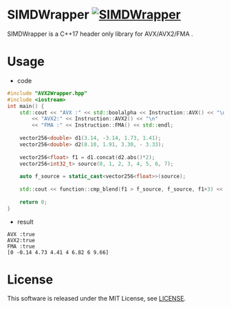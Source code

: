 # SIMDWrapper [![SIMDWrapper](https://circleci.com/gh/akisute514/SIMDWrapper.svg?style=svg)](https://circleci.com/gh/akisute514/SIMDWrapper)
SIMDWrapper is a C++17 header only library for AVX/AVX2/FMA .
# Usage
- code
```c++
#include "AVX2Wrapper.hpp"
#include <iostream>
int main() {
	std::cout << "AVX :" << std::boolalpha << Instruction::AVX() << "\n"
		<< "AVX2:" << Instruction::AVX2() << "\n"
		<< "FMA :" << Instruction::FMA() << std::endl;
	
	vector256<double> d1(3.14, -3.14, 1.73, 1.41);
	vector256<double> d2(8.10, 1.91, 3.30, - 3.33);
	
	vector256<float> f1 = d1.concat(d2.abs()*2);
	vector256<int32_t> source(0, 1, 2, 3, 4, 5, 6, 7);
	
	auto f_source = static_cast<vector256<float>>(source);
	
	std::cout << function::cmp_blend(f1 > f_source, f_source, f1+3) << std::endl;
	
	return 0;
}
```
- result
```
AVX :true
AVX2:true
FMA :true
[0 -0.14 4.73 4.41 4 6.82 6 9.66]
```

# License
This software is released under the MIT License, see [LICENSE](https://github.com/MurakamiShun/AVX2Wrapper/blob/master/LICENSE).
